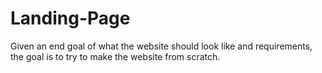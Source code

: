 # Landing-Page

Given an end goal of what the website should look like and requirements, the goal is to try to make the website from scratch.